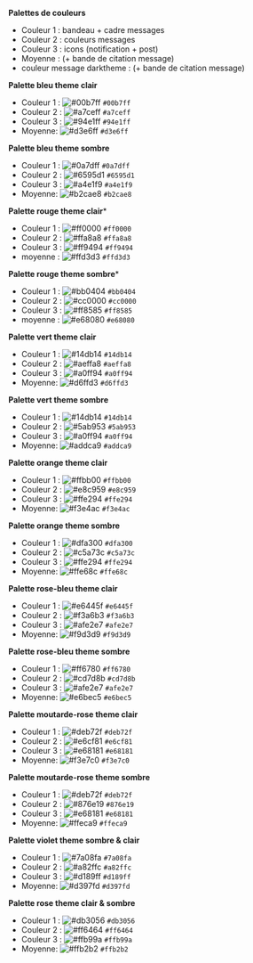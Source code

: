 **Palettes de couleurs**
  * Couleur 1 : bandeau + cadre messages
  * Couleur 2 : couleurs messages
  * Couleur 3 : icons (notification + post)
  * Moyenne : (+ bande de citation message)
  * couleur message darktheme : (+ bande de citation message)


**Palette bleu theme clair**
* Couleur 1 : ![#00b7ff](https://via.placeholder.com/15/00b7ff/000000?text=+) `#00b7ff`
* Couleur 2 : ![#a7ceff](https://via.placeholder.com/15/a7ceff/000000?text=+) `#a7ceff`
* Couleur 3 : ![#94e1ff](https://via.placeholder.com/15/94e1ff/000000?text=+) `#94e1ff`
* Moyenne: ![#d3e6ff](https://via.placeholder.com/15/d3e6ff/000000?text=+) `#d3e6ff`

**Palette bleu theme sombre**
* Couleur 1 : ![#0a7dff](https://via.placeholder.com/15/0a7dff/000000?text=+) `#0a7dff`
* Couleur 2 : ![#6595d1](https://via.placeholder.com/15/6595d1/000000?text=+) `#6595d1`
* Couleur 3 : ![#a4e1f9](https://via.placeholder.com/15/a4e1f9/000000?text=+) `#a4e1f9`
* Moyenne: ![#b2cae8](https://via.placeholder.com/15/b2cae8/000000?text=+) `#b2cae8`

**Palette rouge theme clair***
* Couleur 1 : ![#ff0000](https://via.placeholder.com/15/ff0000/000000?text=+) `#ff0000`
* Couleur 2 : ![#ffa8a8](https://via.placeholder.com/15/ffa8a8/000000?text=+) `#ffa8a8`
* Couleur 3 : ![#ff9494](https://via.placeholder.com/15/ff9494/000000?text=+) `#ff9494`
* moyenne   : ![#ffd3d3](https://via.placeholder.com/15/ffd3d3/000000?text=+) `#ffd3d3`


**Palette rouge theme sombre***
* Couleur 1 : ![#bb0404](https://via.placeholder.com/15/ff0000/000000?text=+) `#bb0404`
* Couleur 2 : ![#cc0000](https://via.placeholder.com/15/cc0000/000000?text=+) `#cc0000`
* Couleur 3 : ![#ff8585](https://via.placeholder.com/15/ff8585/000000?text=+) `#ff8585`
* moyenne   : ![#e68080](https://via.placeholder.com/15/e68080/000000?text=+) `#e68080`

**Palette vert theme clair**
* Couleur 1 : ![#14db14](https://via.placeholder.com/15/14db14/000000?text=+) `#14db14`
* Couleur 2 : ![#aeffa8](https://via.placeholder.com/15/aeffa8/000000?text=+) `#aeffa8`
* Couleur 3 : ![#a0ff94](https://via.placeholder.com/15/a0ff94/000000?text=+) `#a0ff94`
* Moyenne: ![#d6ffd3](https://via.placeholder.com/15/d6ffd3/000000?text=+) `#d6ffd3`


**Palette vert theme sombre**
* Couleur 1 : ![#14db14](https://via.placeholder.com/15/14db14/000000?text=+) `#14db14`
* Couleur 2 : ![#5ab953](https://via.placeholder.com/15/5ab953/000000?text=+) `#5ab953`
* Couleur 3 : ![#a0ff94](https://via.placeholder.com/15/a0ff94/000000?text=+) `#a0ff94`
* Moyenne: ![#addca9](https://via.placeholder.com/15/addca9/000000?text=+) `#addca9`


**Palette orange theme clair**
* Couleur 1 : ![#ffbb00](https://via.placeholder.com/15/ffbb00/000000?text=+) `#ffbb00`
* Couleur 2 : ![#e8c959](https://via.placeholder.com/15/e8c959/000000?text=+) `#e8c959`
* Couleur 3 : ![#ffe294](https://via.placeholder.com/15/ffe294/000000?text=+) `#ffe294`
* Moyenne: ![#f3e4ac](https://via.placeholder.com/15/f3e4ac/000000?text=+) `#f3e4ac`

**Palette orange theme sombre**
* Couleur 1 : ![#dfa300](https://via.placeholder.com/15/dfa300/000000?text=+) `#dfa300`
* Couleur 2 : ![#c5a73c](https://via.placeholder.com/15/e8c959/000000?text=+) `#c5a73c`
* Couleur 3 : ![#ffe294](https://via.placeholder.com/15/ffe294/000000?text=+) `#ffe294`
* Moyenne: ![#ffe68c](https://via.placeholder.com/15/ffe68c/000000?text=+) `#ffe68c`

**Palette rose-bleu theme clair**
* Couleur 1 : ![#e6445f](https://via.placeholder.com/15/e6445f/000000?text=+) `#e6445f`
* Couleur 2 : ![#f3a6b3](https://via.placeholder.com/15/f3a6b3/000000?text=+) `#f3a6b3`
* Couleur 3 : ![#afe2e7](https://via.placeholder.com/15/afe2e7/000000?text=+) `#afe2e7`
* Moyenne: ![#f9d3d9](https://via.placeholder.com/15/f9d3d9/000000?text=+) `#f9d3d9`

**Palette rose-bleu theme sombre**
* Couleur 1 : ![#ff6780](https://via.placeholder.com/15/e6445f/000000?text=+) `#ff6780`
* Couleur 2 : ![#cd7d8b](https://via.placeholder.com/15/cd7d8b/000000?text=+) `#cd7d8b`
* Couleur 3 : ![#afe2e7](https://via.placeholder.com/15/afe2e7/000000?text=+) `#afe2e7`
* Moyenne: ![#e6bec5](https://via.placeholder.com/15/e6bec5/000000?text=+) `#e6bec5`


**Palette moutarde-rose theme clair**
* Couleur 1 : ![#deb72f](https://via.placeholder.com/15/deb72f/000000?text=+) `#deb72f`
* Couleur 2 : ![#e6cf81](https://via.placeholder.com/15/e6cf81/000000?text=+) `#e6cf81`
* Couleur 3 : ![#e68181](https://via.placeholder.com/15/e68181/000000?text=+) `#e68181`
* Moyenne: ![#f3e7c0](https://via.placeholder.com/15/f3e7c0/000000?text=+) `#f3e7c0`

**Palette moutarde-rose theme sombre**
* Couleur 1 : ![#deb72f](https://via.placeholder.com/15/deb72f/000000?text=+) `#deb72f`
* Couleur 2 : ![#876e19](https://via.placeholder.com/15/876e19/000000?text=+) `#876e19`
* Couleur 3 : ![#e68181](https://via.placeholder.com/15/e68181/000000?text=+) `#e68181`
* Moyenne: ![#ffeca9](https://via.placeholder.com/15/ffeca9/000000?text=+) `#ffeca9`

**Palette violet theme sombre & clair**
* Couleur 1 : ![#7a08fa](https://via.placeholder.com/15/7a08fa/000000?text=+) `#7a08fa`
* Couleur 2 : ![#a82ffc](https://via.placeholder.com/15/a82ffc/000000?text=+) `#a82ffc`
* Couleur 3 : ![#d189ff](https://via.placeholder.com/15/e68181/000000?text=+) `#d189ff`
* Moyenne: ![#d397fd](https://via.placeholder.com/15/d397fd/000000?text=+) `#d397fd`

**Palette rose theme clair & sombre**
* Couleur 1 : ![#db3056](https://via.placeholder.com/15/db3056/000000?text=+) `#db3056`
* Couleur 2 : ![#ff6464](https://via.placeholder.com/15/ff6464/000000?text=+) `#ff6464`
* Couleur 3 : ![#ffb99a](https://via.placeholder.com/15/ffb99a/000000?text=+) `#ffb99a`
* Moyenne: ![#ffb2b2](https://via.placeholder.com/15/ffb2b2/000000?text=+) `#ffb2b2`
